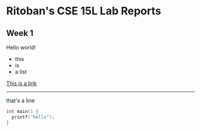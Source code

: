 # Ritoban's CSE 15L Lab Reports

## Week 1

Hello world!

* this
* is
* a list


[This is a link](https://www.google.com)

---

that's a line

```cpp
int main() {
  printf("hello");
}
```
